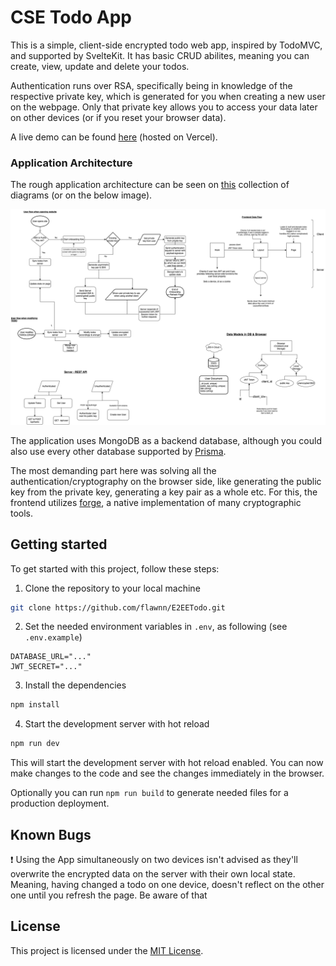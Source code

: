 # CSE Todo App

This is a simple, client-side encrypted todo web app, inspired by TodoMVC, and supported by SvelteKit.
It has basic CRUD abilites, meaning you can create, view, update and delete your todos.

Authentication runs over RSA, specifically being in knowledge of the respective private key, which is generated for you when creating a new user on the webpage. Only that private key allows you to access your data later on other devices (or if you reset your browser data).

A live demo can be found [here](https://cse-todo.vercel.app) (hosted on Vercel).

### Application Architecture

The rough application architecture can be seen on [this](https://drive.google.com/file/d/1PMfS435HpT5ICBRcgiRqN9r_kv8vFhAE/view?usp=sharing) collection of diagrams (or on the below image).

![image](./docs/diagrams.png)

The application uses MongoDB as a backend database, although you could also use every other database supported by [Prisma](https://www.prisma.io/docs/getting-started#prisma-with-different-tooling).

The most demanding part here was solving all the authentication/cryptography on the browser side, like generating the public key from the private key, generating a key pair as a whole etc.
For this, the frontend utilizes [forge](https://github.com/digitalbazaar/forge), a native implementation of many cryptographic tools.

## Getting started

To get started with this project, follow these steps:

1. Clone the repository to your local machine

```bash
git clone https://github.com/flawnn/E2EETodo.git
```

2. Set the needed environment variables in `.env`, as following (see `.env.example`)

```env
DATABASE_URL="..."
JWT_SECRET="..."
```

3. Install the dependencies

```bash
npm install
```

4. Start the development server with hot reload

```bash
npm run dev
```

This will start the development server with hot reload enabled. You can now make changes to the code and see the changes immediately in the browser.

Optionally you can run `npm run build` to generate needed files for a production deployment.

## Known Bugs

❗ Using the App simultaneously on two devices isn't advised as they'll overwrite the encrypted data on the server with their own local state. Meaning, having changed a todo on one device, doesn't reflect on the other one until you refresh the page. Be aware of that

## License

This project is licensed under the [MIT License](https://github.com/flawnn/E2EETodo/blob/master/LICENSE.txt).
